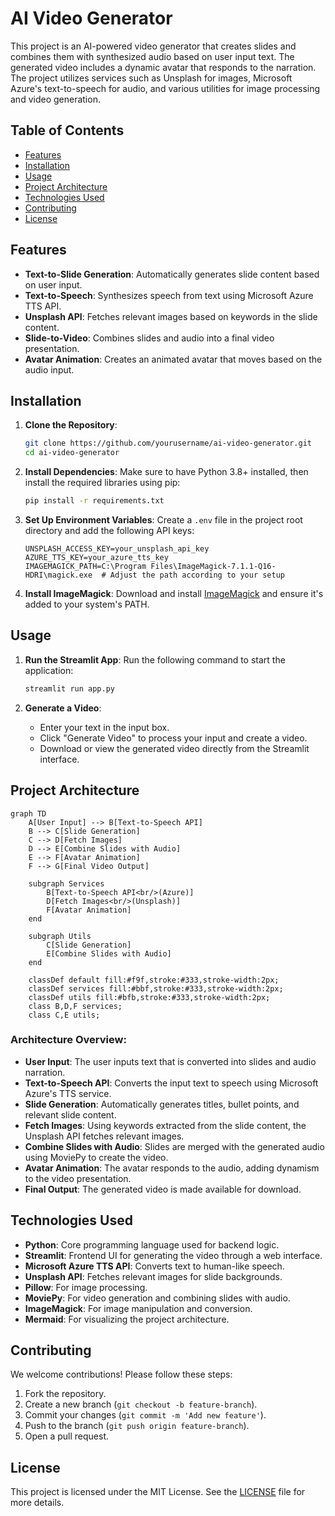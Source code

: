 # AI Video Generator

This project is an AI-powered video generator that creates slides and combines them with synthesized audio based on user input text. The generated video includes a dynamic avatar that responds to the narration. The project utilizes services such as Unsplash for images, Microsoft Azure's text-to-speech for audio, and various utilities for image processing and video generation.

## Table of Contents
- [Features](#features)
- [Installation](#installation)
- [Usage](#usage)
- [Project Architecture](#project-architecture)
- [Technologies Used](#technologies-used)
- [Contributing](#contributing)
- [License](#license)

## Features
- **Text-to-Slide Generation**: Automatically generates slide content based on user input.
- **Text-to-Speech**: Synthesizes speech from text using Microsoft Azure TTS API.
- **Unsplash API**: Fetches relevant images based on keywords in the slide content.
- **Slide-to-Video**: Combines slides and audio into a final video presentation.
- **Avatar Animation**: Creates an animated avatar that moves based on the audio input.

## Installation

1. **Clone the Repository**:
   ```bash
   git clone https://github.com/yourusername/ai-video-generator.git
   cd ai-video-generator
   ```

2. **Install Dependencies**:
   Make sure to have Python 3.8+ installed, then install the required libraries using pip:
   ```bash
   pip install -r requirements.txt
   ```

3. **Set Up Environment Variables**:
   Create a `.env` file in the project root directory and add the following API keys:
   ```plaintext
   UNSPLASH_ACCESS_KEY=your_unsplash_api_key
   AZURE_TTS_KEY=your_azure_tts_key
   IMAGEMAGICK_PATH=C:\Program Files\ImageMagick-7.1.1-Q16-HDRI\magick.exe  # Adjust the path according to your setup
   ```

4. **Install ImageMagick**:
   Download and install [ImageMagick](https://imagemagick.org/script/download.php) and ensure it's added to your system's PATH.

## Usage

1. **Run the Streamlit App**:
   Run the following command to start the application:
   ```bash
   streamlit run app.py
   ```

2. **Generate a Video**:
   - Enter your text in the input box.
   - Click "Generate Video" to process your input and create a video.
   - Download or view the generated video directly from the Streamlit interface.

## Project Architecture

```mermaid
graph TD
    A[User Input] --> B[Text-to-Speech API]
    B --> C[Slide Generation]
    C --> D[Fetch Images]
    D --> E[Combine Slides with Audio]
    E --> F[Avatar Animation]
    F --> G[Final Video Output]

    subgraph Services
        B[Text-to-Speech API<br/>(Azure)]
        D[Fetch Images<br/>(Unsplash)]
        F[Avatar Animation]
    end

    subgraph Utils
        C[Slide Generation]
        E[Combine Slides with Audio]
    end

    classDef default fill:#f9f,stroke:#333,stroke-width:2px;
    classDef services fill:#bbf,stroke:#333,stroke-width:2px;
    classDef utils fill:#bfb,stroke:#333,stroke-width:2px;
    class B,D,F services;
    class C,E utils;
```

### Architecture Overview:
- **User Input**: The user inputs text that is converted into slides and audio narration.
- **Text-to-Speech API**: Converts the input text to speech using Microsoft Azure's TTS service.
- **Slide Generation**: Automatically generates titles, bullet points, and relevant slide content.
- **Fetch Images**: Using keywords extracted from the slide content, the Unsplash API fetches relevant images.
- **Combine Slides with Audio**: Slides are merged with the generated audio using MoviePy to create the video.
- **Avatar Animation**: The avatar responds to the audio, adding dynamism to the video presentation.
- **Final Output**: The generated video is made available for download.

## Technologies Used
- **Python**: Core programming language used for backend logic.
- **Streamlit**: Frontend UI for generating the video through a web interface.
- **Microsoft Azure TTS API**: Converts text to human-like speech.
- **Unsplash API**: Fetches relevant images for slide backgrounds.
- **Pillow**: For image processing.
- **MoviePy**: For video generation and combining slides with audio.
- **ImageMagick**: For image manipulation and conversion.
- **Mermaid**: For visualizing the project architecture.

## Contributing
We welcome contributions! Please follow these steps:
1. Fork the repository.
2. Create a new branch (`git checkout -b feature-branch`).
3. Commit your changes (`git commit -m 'Add new feature'`).
4. Push to the branch (`git push origin feature-branch`).
5. Open a pull request.

## License
This project is licensed under the MIT License. See the [LICENSE](LICENSE) file for more details.

